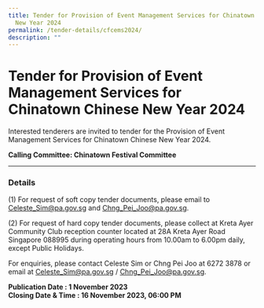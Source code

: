 ```yaml
---
title: Tender for Provision of Event Management Services for Chinatown Chinese
  New Year 2024
permalink: /tender-details/cfcems2024/
description: ""
---
```

Tender for Provision of Event Management Services for Chinatown Chinese New Year 2024
==============================================================

Interested tenderers are invited to tender for the Provision of Event Management Services for Chinatown Chinese New Year 2024.

**Calling Committee: Chinatown Festival Committee**

* * *

### Details
(1) For request of soft copy tender documents, please email to Celeste_Sim@pa.gov.sg and Chng_Pei_Joo@pa.gov.sg. <br>
  
(2) For request of hard copy tender documents, please collect at Kreta Ayer Community Club reception counter located at 28A Kreta Ayer Road Singapore 088995 during operating hours from 10.00am to 6.00pm daily, except Public Holidays.
  

For enquiries, please contact Celeste Sim or Chng Pei Joo at 6272 3878  or email at Celeste_Sim@pa.gov.sg / Chng_Pei_Joo@pa.gov.sg.

**Publication Date : 1 November 2023** <br>
**Closing Date &amp; Time : 16 November 2023, 06:00 PM**